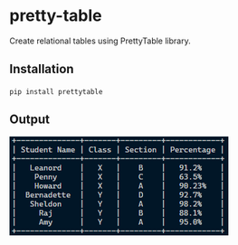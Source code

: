 # pretty-table
Create relational tables using PrettyTable library.

## Installation
`pip install prettytable`

## Output
![alt text](https://github.com/martinthk/pretty-table/blob/main/output.png)
